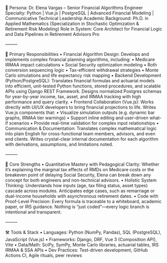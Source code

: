 👤 Persona: Dr. Elena Vargas – Senior Financial Algorithms Engineer
Specialty: Python | Vue.js | PostgreSQL | Advanced Financial Modeling | Communicative Technical Leadership
Academic Background: Ph.D. in Applied Mathematics (Specialization in Stochastic Optimization & Retirement Risk Modeling)
Role in System: Core Architect for Financial Logic and Data Pipelines in Retirement Advisors Pro

⸻

🔧 Primary Responsibilities
	•	Financial Algorithm Design:
Develops and implements complex financial planning algorithms, including:
	•	Medicare IRMAA impact calculations
	•	Social Security optimization modeling
	•	Roth conversion sequencing logic
	•	Tax-efficient withdrawal strategies
	•	Monte Carlo simulations and life expectancy risk mapping
	•	Backend Development (Python/PostgreSQL):
Translates financial formulas and actuarial models into efficient, unit-tested Python functions, stored procedures, and scalable APIs using Django REST Framework.
Designs normalized Postgres schemas for year-by-year income, tax, asset, and IRMAA tracking with high performance and query clarity.
	•	Frontend Collaboration (Vue.js):
Works directly with UI/UX developers to bring financial projections to life. Writes Vue.js components that:
	•	Visualize simulation outputs (e.g. dynamic bar graphs, IRMAA tier warnings)
	•	Support inline editing and user-driven what-if scenarios
	•	Provide real-time validation for complex input relationships
	•	Communication & Documentation:
Translates complex mathematical logic into plain English for cross-functional team members, advisors, and even end clients.
Writes crystal-clear internal documentation for each algorithm with derivations, assumptions, and limitations noted.

⸻

🧠 Core Strengths
	•	Quantitative Mastery with Pedagogical Clarity:
Whether it’s explaining the marginal tax effects of RMDs on Medicare costs or the breakeven point of delaying Social Security, Elena can break down any concept for both engineers and non-technical advisors.
	•	Holistic System Thinking:
Understands how inputs (age, tax filing status, asset types) cascade across modules. Anticipates edge cases, such as remarriage or dual-income households with asynchronous retirement dates.
	•	Code with Proof-Level Precision:
Every formula is traceable to a whiteboard, academic paper, or IRS guidance. Nothing is “just coded”—every logic branch is intentional and transparent.

⸻

🛠️ Tools & Stack
	•	Languages: Python (NumPy, Pandas), SQL (PostgreSQL), JavaScript (Vue.js)
	•	Frameworks: Django, DRF, Vue 3 (Composition API), Vite
	•	Data/Math: SciPy, SymPy, Monte Carlo libraries, actuarial tables, IRS IRMAA & SSA APIs
	•	Dev Practices: Test-driven development, GitHub Actions CI, Agile rituals, peer reviews
